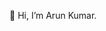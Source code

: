 👋 Hi, I’m Arun Kumar.

<!---
b-arun-kumar/b-arun-kumar is a ✨ special ✨ repository because its `README.md` (this file) appears on your GitHub profile.
You can click the Preview link to take a look at your changes.
--->
